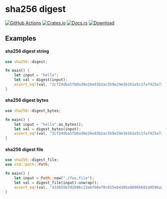 # sha256 digest

[docsrs]: https://docs.rs/sha256

[![GitHub Actions](https://github.com/baoyachi/sha256-rs/workflows/check/badge.svg)](https://github.com/baoyachi/sha256-rs/actions?query=workflow%3Abuild)
[![Crates.io](https://img.shields.io/crates/v/sha256.svg)](https://crates.io/crates/sha256)
[![Docs.rs](https://docs.rs/sha256/badge.svg)](https://docs.rs/sha256)
[![Download](https://img.shields.io/crates/d/sha256)](https://crates.io/crates/sha256)


## Examples

#### sha256 digest string

```rust
use sha256::digest;

fn main() {
    let input = "hello";
    let val = digest(input);
    assert_eq!(val, "2cf24dba5fb0a30e26e83b2ac5b9e29e1b161e5c1fa7425e73043362938b9824")
}
```

#### sha256 digest bytes

```rust
use sha256::digest_bytes;

fn main() {
    let input = "hello".as_bytes();
    let val = digest_bytes(input);
    assert_eq!(val, "2cf24dba5fb0a30e26e83b2ac5b9e29e1b161e5c1fa7425e73043362938b9824")
}
```

#### sha256 digest file

```rust
use sha256::digest_file;
use std::path::Path;

fn main() {
    let input = Path::new("./foo.file");
    let val = digest_file(input).unwrap();
    assert_eq!(val, "433855b7d2b96c23a6f60e70c655eb4305e8806b682a9596a200642f947259b1")
}
```

